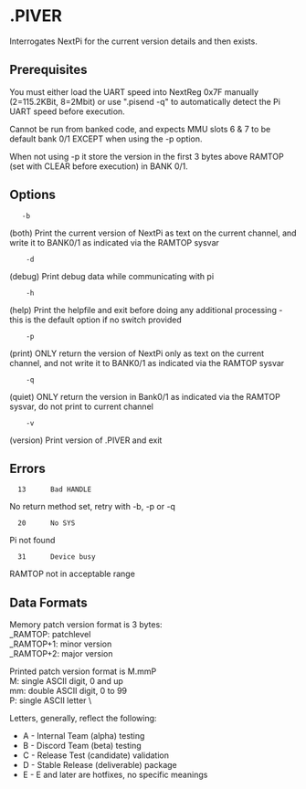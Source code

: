 

.PIVER
======
Interrogates NextPi for the current version details and then exists.

Prerequisites
-------------
You must either load the UART speed into NextReg 0x7F manually (2=115.2KBit, 8=2Mbit) or use ".pisend -q" to automatically detect the Pi UART speed before execution.

Cannot be run from banked code, and expects MMU slots 6 & 7 to be default bank 0/1 EXCEPT when using the -p option.

When not using -p it store the version in the first 3 bytes above RAMTOP (set with CLEAR before execution) in BANK 0/1.

Options
-------

       -b
(both)  Print the current version of NextPi as text on the current channel, and write it to BANK0/1 as indicated via the RAMTOP sysvar

        -d
(debug) Print debug data while communicating with pi

        -h
(help)  Print the helpfile and exit before doing any additional processing - this is the default option if no switch provided

        -p
(print) ONLY return the version of NextPi only as text on the current channel, and not write it to BANK0/1 as indicated via the RAMTOP sysvar

        -q
(quiet) ONLY return the version in Bank0/1 as indicated via the RAMTOP sysvar, do not print to current channel

        -v
(version) Print version of .PIVER and exit

Errors
------
      13      Bad HANDLE
No return method set, retry with -b, -p or -q 

      20      No SYS
Pi not found

      31      Device busy
RAMTOP not in acceptable range

Data Formats
------------

Memory patch version format is 3 bytes: \
_RAMTOP: patchlevel \
_RAMTOP+1: minor version \
_RAMTOP+2: major version

Printed patch version format is M.mmP \
M: single ASCII digit, 0 and up \
mm: double ASCII digit, 0 to 99 \
P: single ASCII letter \

Letters, generally, reflect the following:
* A - Internal Team (alpha) testing 
* B - Discord Team (beta) testing 
* C - Release Test (candidate) validation
* D - Stable Release (deliverable) package
* E - E and later are hotfixes, no specific meanings
